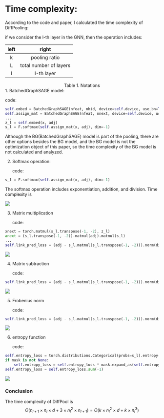 # Time complexity:

According to the code and paper, I calculated the time complexity of DiffPooling: 

if we consider the l-th layer in the GNN, then the operation includes:


| left | right |
| :--: | :---: |
|k | pooling ratio|
|L|total number of layers|
|l|l-th layer|
<center>Table 1. Notations</center>
1. BatchedGraphSAGE model: 

   code:

   ```python
   self.embed = BatchedGraphSAGE(nfeat, nhid, device=self.device, use_bn=True)
   self.assign_mat = BatchedGraphSAGE(nfeat, nnext, device=self.device, use_bn=True)
   ...
   z_l = self.embed(x, adj)
   s_l = F.softmax(self.assign_mat(x, adj), dim=-1)
   ```



Although the BG(BatchedGraphSAGE) model is part of the pooling, there are other options besides the BG model, and the BG model is not the optimization object of this paper, so the time complexity of the BG model is not calculated and analyzed.

2. Softmax operation:

   code:
   
```python
s_l = F.softmax(self.assign_mat(x, adj), dim=-1)
```

The softmax operation includes exponentiation, addition, and division. Time complexity is

<img src="http://latex.codecogs.com/gif.latex?O(n_{l}\times n_{l+1}+n_{l}\times n_{l+1}+n_{l})=O(k\times n_{l}^{2})" />

3. Matrix multiplication

   code:

```python
xnext = torch.matmul(s_l.transpose(-1, -2), z_l)
anext = (s_l.transpose(-1, -2)).matmul(adj).matmul(s_l)
...
self.link_pred_loss = (adj - s_l.matmul(s_l.transpose(-1, -2))).norm(dim=(1, 2))
```
<img src="http://latex.codecogs.com/gif.latex?O(n_{l+1}\times n_{l}\times d+3\times n_{l}^{2}\times n_{l+1})=O(k\times n_{l}^{2}\times d+k\times n_{l}^{3})" />

4. Matrix subtraction

   code:
   
```python
self.link_pred_loss = (adj - s_l.matmul(s_l.transpose(-1, -2))).norm(dim=(1, 2))
```

<img src="http://latex.codecogs.com/gif.latex?O(n_{l}\times n_{l})=O(n_{l}^{2})" />

5. Frobenius norm

   code:
```python
self.link_pred_loss = (adj - s_l.matmul(s_l.transpose(-1, -2))).norm(dim=(1, 2))
```

<img src="http://latex.codecogs.com/gif.latex?O(n_{l}\times n_{l})=O(n_{l}^{2})" />

6. entropy function
   
   code:
   
```python
self.entropy_loss = torch.distributions.Categorical(probs=s_l).entropy()
if mask is not None:
	self.entropy_loss = self.entropy_loss * mask.expand_as(self.entropy_loss)
self.entropy_loss = self.entropy_loss.sum(-1)
```

<img src="http://latex.codecogs.com/gif.latex?O(n_{l+1}\times n_{l+1})=O(n_{l+1}^{2})" />

### Conclusion

   The time complexity of DiffPool is $$O(n_{l+1}\times n_{l}\times d+3\times n_{l}^{2}\times n_{l+1})=O(k\times n_{l}^{2}\times d+k\times n_{l}^{3})$$

   




